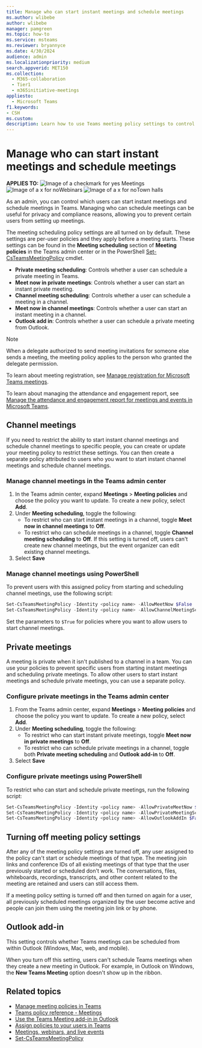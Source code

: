 ```yaml
---
title: Manage who can start instant meetings and schedule meetings
ms.author: wlibebe
author: wlibebe
manager: pamgreen
ms.topic: how-to
ms.service: msteams
ms.reviewer: bryannyce
ms.date: 4/30/2024
audience: admin
ms.localizationpriority: medium
search.appverid: MET150
ms.collection: 
  - M365-collaboration
  - Tier1
  - m365initiative-meetings
appliesto: 
  - Microsoft Teams
f1.keywords:
- CSH
ms.custom: 
description: Learn how to use Teams meeting policy settings to control who can start instant meetings and schedule meetings.
---
```


# Manage who can start instant meetings and schedule meetings

**APPLIES TO:** ![Image of a checkmark for yes](/office/media/icons/success-teams.png) Meetings ![Image of a x for no](/office/media/icons/cancel-teams.png)Webinars ![Image of a x for no](/office/media/icons/cancel-teams.png)Town halls

As an admin, you can control which users can start instant meetings and schedule meetings in Teams. Managing who can schedule meetings can be useful for privacy and compliance reasons, allowing you to prevent certain users from setting up meetings.

The meeting scheduling policy settings are all turned on by default. These settings are per-user policies and they apply before a meeting starts. These settings can be found in the **Meeting scheduling** section of **Meeting policies** in the Teams admin center or in the PowerShell [Set-CsTeamsMeetingPolicy](/powershell/module/teams/set-csteamsmeetingpolicy) cmdlet.

- **Private meeting scheduling**: Controls whether a user can schedule a private meeting in Teams.
- **Meet now in private meetings**: Controls whether a user can start an instant private meeting.
- **Channel meeting scheduling**: Controls whether a user can schedule a meeting in a channel.
- **Meet now in channel meetings**: Controls whether a user can start an instant meeting in a channel.
- **Outlook add in**: Controls whether a user can schedule a private meeting from Outlook.

> [!NOTE]
> When a delegate authorized to send meeting invitations for someone else sends a meeting, the meeting policy applies to the person who granted the delegate permission.

To learn about meeting registration, see [Manage registration for Microsoft Teams meetings](set-up-meeting-registration.md).

To learn  about managing the attendance and engagement report, see [Manage the attendance and engagement report for meetings and events in Microsoft Teams](/microsoftteams/teams-analytics-and-reports/meeting-attendance-report).

## Channel meetings

If you need to restrict the ability to start instant channel meetings and schedule channel meetings to specific people, you can create or update your meeting policy to restrict these settings. You can then create a separate policy attributed to users who you want to start instant channel meetings and schedule channel meetings.

### Manage channel meetings in the Teams admin center

1. In the Teams admin center, expand **Meetings** > **Meeting policies** and choose the policy you want to update. To create a new policy, select **Add**.
1. Under **Meeting scheduling**, toggle the following:
    - To restrict who can start instant meetings in a channel, toggle **Meet now in channel meetings** to **Off**.
    - To restrict who can schedule meetings in a channel, toggle **Channel meeting scheduling** to **Off**. If this setting is turned off, users can't create new channel meetings, but the event organizer can edit existing channel meetings.
1. Select **Save**

### Manage channel meetings using PowerShell

To prevent users with this assigned policy from starting and scheduling channel meetings, use the following script:

```powershell
Set-CsTeamsMeetingPolicy -Identity <policy name> -AllowMeetNow $False
Set-CsTeamsMeetingPolicy -Identity <policy name> -AllowChannelMeetingScheduling $False
```

Set the parameters to `$True` for policies where you want to allow users to start channel meetings.

## Private meetings

A meeting is private when it isn't published to a channel in a team. You can use your policies to prevent specific users from starting instant meetings and scheduling private meetings. To allow other users to start instant meetings and schedule private meetings, you can use a separate policy.

### Configure private meetings in the Teams admin center

1. From the Teams admin center, expand **Meetings** > **Meeting policies** and choose the policy you want to update. To create a new policy, select **Add**.
1. Under **Meeting scheduling**, toggle the following:
    - To restrict who can start instant private meetings, toggle **Meet now in private meetings** to **Off**.
    - To restrict who can schedule private meetings in a channel, toggle both **Private meeting scheduling** and **Outlook add-in** to **Off**. 
1. Select **Save**

### Configure private meetings using PowerShell

To restrict who can start and schedule private meetings, run the following script:

```powershell
Set-CsTeamsMeetingPolicy -Identity <policy name> -AllowPrivateMeetNow $False
Set-CsTeamsMeetingPolicy -Identity <policy name> -AllowPrivateMeetingScheduling $False
Set-CsTeamsMeetingPolicy -Identity <policy name> -AllowOutlookAddIn $False
```

## Turning off meeting policy settings

After any of the meeting policy settings are turned off, any user assigned to the policy can't start or schedule meetings of that type. The meeting join links and conference IDs of all existing meetings of that type that the user previously started or scheduled don't work. The conversations, files, whiteboards, recordings, transcripts, and other content related to the meeting are retained and users can still access them.

If a meeting policy setting is turned off and then turned on again for a user, all previously scheduled meetings organized by the user become active and people can join them using the meeting join link or by phone.

## Outlook add-in

This setting controls whether Teams meetings can be scheduled from within Outlook (Windows, Mac, web, and mobile).

When you turn off this setting, users can't schedule Teams meetings when they create a new meeting in Outlook. For example, in Outlook on Windows, the **New Teams Meeting** option doesn't show up in the ribbon.

## Related topics

- [Manage meeting policies in Teams](meeting-policies-overview.md)
- [Teams policy reference - Meetings](settings-policies-reference.md#meetings)
- [Use the Teams Meeting add-in in Outlook](outlook-add-in-authentication-policy-requirements.md)
- [Assign policies to your users in Teams](policy-assignment-overview.md)
- [Meetings, webinars, and live events](quick-start-meetings-live-events.md)
- [Set-CsTeamsMeetingPolicy](/powershell/module/teams/set-csteamsmeetingpolicy)
